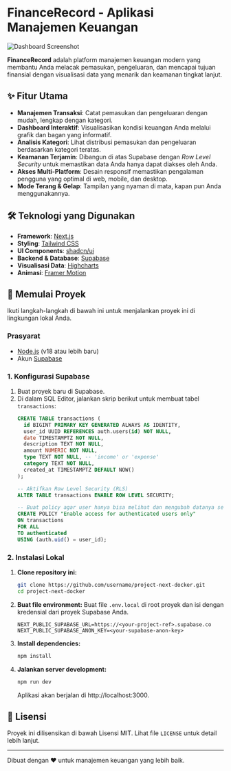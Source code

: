# FinanceRecord - Aplikasi Manajemen Keuangan

![Dashboard Screenshot](https://via.placeholder.com/800x400.png?text=Screenshot+Dashboard+FinanceRecord)

**FinanceRecord** adalah platform manajemen keuangan modern yang membantu Anda melacak pemasukan, pengeluaran, dan mencapai tujuan finansial dengan visualisasi data yang menarik dan keamanan tingkat lanjut.

## ✨ Fitur Utama

- **Manajemen Transaksi**: Catat pemasukan dan pengeluaran dengan mudah, lengkap dengan kategori.
- **Dashboard Interaktif**: Visualisasikan kondisi keuangan Anda melalui grafik dan bagan yang informatif.
- **Analisis Kategori**: Lihat distribusi pemasukan dan pengeluaran berdasarkan kategori teratas.
- **Keamanan Terjamin**: Dibangun di atas Supabase dengan *Row Level Security* untuk memastikan data Anda hanya dapat diakses oleh Anda.
- **Akses Multi-Platform**: Desain responsif memastikan pengalaman pengguna yang optimal di web, mobile, dan desktop.
- **Mode Terang & Gelap**: Tampilan yang nyaman di mata, kapan pun Anda menggunakannya.

## 🛠️ Teknologi yang Digunakan

- **Framework**: [Next.js](https://nextjs.org/)
- **Styling**: [Tailwind CSS](https://tailwindcss.com/)
- **UI Components**: [shadcn/ui](https://ui.shadcn.com/)
- **Backend & Database**: [Supabase](https://supabase.io/)
- **Visualisasi Data**: [Highcharts](https://www.highcharts.com/)
- **Animasi**: [Framer Motion](https://www.framer.com/motion/)


## 🚀 Memulai Proyek

Ikuti langkah-langkah di bawah ini untuk menjalankan proyek ini di lingkungan lokal Anda.

### Prasyarat

- [Node.js](https://nodejs.org/) (v18 atau lebih baru)
- Akun [Supabase](https://supabase.com/)

### 1. Konfigurasi Supabase

1.  Buat proyek baru di Supabase.
2.  Di dalam SQL Editor, jalankan skrip berikut untuk membuat tabel `transactions`:
    ```sql
    CREATE TABLE transactions (
      id BIGINT PRIMARY KEY GENERATED ALWAYS AS IDENTITY,
      user_id UUID REFERENCES auth.users(id) NOT NULL,
      date TIMESTAMPTZ NOT NULL,
      description TEXT NOT NULL,
      amount NUMERIC NOT NULL,
      type TEXT NOT NULL, -- 'income' or 'expense'
      category TEXT NOT NULL,
      created_at TIMESTAMPTZ DEFAULT NOW()
    );

    -- Aktifkan Row Level Security (RLS)
    ALTER TABLE transactions ENABLE ROW LEVEL SECURITY;

    -- Buat policy agar user hanya bisa melihat dan mengubah datanya sendiri
    CREATE POLICY "Enable access for authenticated users only"
    ON transactions
    FOR ALL
    TO authenticated
    USING (auth.uid() = user_id);
    ```

### 2. Instalasi Lokal

1.  **Clone repository ini:**
    ```bash
    git clone https://github.com/username/project-next-docker.git
    cd project-next-docker
    ```

2.  **Buat file environment:**
    Buat file `.env.local` di root proyek dan isi dengan kredensial dari proyek Supabase Anda.
    ```env
    NEXT_PUBLIC_SUPABASE_URL=https://<your-project-ref>.supabase.co
    NEXT_PUBLIC_SUPABASE_ANON_KEY=<your-supabase-anon-key>
    ```

3.  **Install dependencies:**
    ```bash
    npm install
    ```

4.  **Jalankan server development:**
    ```bash
    npm run dev
    ```
    Aplikasi akan berjalan di http://localhost:3000.

## 📄 Lisensi

Proyek ini dilisensikan di bawah Lisensi MIT. Lihat file `LICENSE` untuk detail lebih lanjut.

---

Dibuat dengan ❤️ untuk manajemen keuangan yang lebih baik.